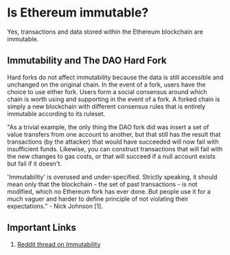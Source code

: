 # Is Ethereum immutable?

Yes, transactions and data stored within the Ethereum blockchain are immutable.

## Immutability and The DAO Hard Fork

Hard forks do not affect immutability because the data is still accessible and unchanged on the original chain. In the event of a fork, users have the choice to use either fork. Users form a social consensus around which chain is worth using and supporting in the event of a fork. A forked chain is simply a new blockchain with different consensus rules that is entirely immutable according to its ruleset.

"As a trivial example, the only thing the DAO fork did was insert a set of value transfers from one account to another, but that still has the result that transactions \(by the attacker\) that would have succeeded will now fail with insufficient funds. Likewise, you can construct transactions that will fail with the new changes to gas costs, or that will succeed if a null account exists but fail if it doesn't.

'Immutability' is overused and under-specified. Strictly speaking, it should mean only that the blockchain - the set of past transactions - is not modified, which no Ethereum fork has ever done. But people use it for a much vaguer and harder to define principle of not violating their expectations." - Nick Johnson \[1\].

## Important Links

1. [Reddit thread on Immutability](https://www.reddit.com/r/ethereum/comments/59naa2/what_does_immutability_really_mean/)

